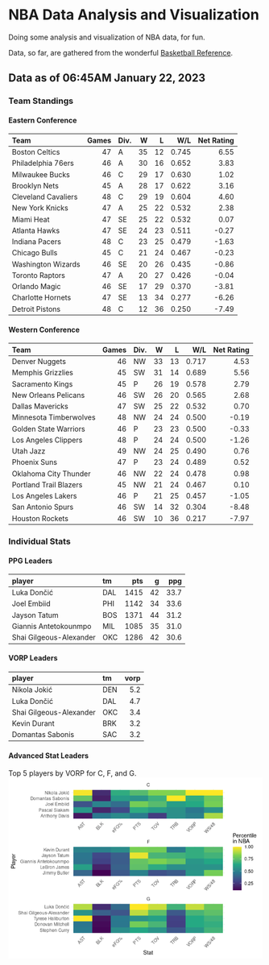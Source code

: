 # NBA Data Analysis and Visualization

Doing some analysis and visualization of NBA data, for fun.

Data, so far, are gathered from the wonderful [Basketball
Reference](https://www.basketball-reference.com/).

## Data as of 06:45AM January 22, 2023

### Team Standings

#### Eastern Conference

| Team                | Games | Div. |   W |   L |   W/L | Net Rating |
|:--------------------|------:|:-----|----:|----:|------:|-----------:|
| Boston Celtics      |    47 | A    |  35 |  12 | 0.745 |       6.55 |
| Philadelphia 76ers  |    46 | A    |  30 |  16 | 0.652 |       3.83 |
| Milwaukee Bucks     |    46 | C    |  29 |  17 | 0.630 |       1.02 |
| Brooklyn Nets       |    45 | A    |  28 |  17 | 0.622 |       3.16 |
| Cleveland Cavaliers |    48 | C    |  29 |  19 | 0.604 |       4.60 |
| New York Knicks     |    47 | A    |  25 |  22 | 0.532 |       2.38 |
| Miami Heat          |    47 | SE   |  25 |  22 | 0.532 |       0.07 |
| Atlanta Hawks       |    47 | SE   |  24 |  23 | 0.511 |      -0.27 |
| Indiana Pacers      |    48 | C    |  23 |  25 | 0.479 |      -1.63 |
| Chicago Bulls       |    45 | C    |  21 |  24 | 0.467 |      -0.23 |
| Washington Wizards  |    46 | SE   |  20 |  26 | 0.435 |      -0.86 |
| Toronto Raptors     |    47 | A    |  20 |  27 | 0.426 |      -0.04 |
| Orlando Magic       |    46 | SE   |  17 |  29 | 0.370 |      -3.81 |
| Charlotte Hornets   |    47 | SE   |  13 |  34 | 0.277 |      -6.26 |
| Detroit Pistons     |    48 | C    |  12 |  36 | 0.250 |      -7.49 |

#### Western Conference

| Team                   | Games | Div. |   W |   L |   W/L | Net Rating |
|:-----------------------|------:|:-----|----:|----:|------:|-----------:|
| Denver Nuggets         |    46 | NW   |  33 |  13 | 0.717 |       4.53 |
| Memphis Grizzlies      |    45 | SW   |  31 |  14 | 0.689 |       5.56 |
| Sacramento Kings       |    45 | P    |  26 |  19 | 0.578 |       2.79 |
| New Orleans Pelicans   |    46 | SW   |  26 |  20 | 0.565 |       2.68 |
| Dallas Mavericks       |    47 | SW   |  25 |  22 | 0.532 |       0.70 |
| Minnesota Timberwolves |    48 | NW   |  24 |  24 | 0.500 |      -0.19 |
| Golden State Warriors  |    46 | P    |  23 |  23 | 0.500 |      -0.33 |
| Los Angeles Clippers   |    48 | P    |  24 |  24 | 0.500 |      -1.26 |
| Utah Jazz              |    49 | NW   |  24 |  25 | 0.490 |       0.76 |
| Phoenix Suns           |    47 | P    |  23 |  24 | 0.489 |       0.52 |
| Oklahoma City Thunder  |    46 | NW   |  22 |  24 | 0.478 |       0.98 |
| Portland Trail Blazers |    45 | NW   |  21 |  24 | 0.467 |       0.10 |
| Los Angeles Lakers     |    46 | P    |  21 |  25 | 0.457 |      -1.05 |
| San Antonio Spurs      |    46 | SW   |  14 |  32 | 0.304 |      -8.48 |
| Houston Rockets        |    46 | SW   |  10 |  36 | 0.217 |      -7.97 |

### Individual Stats

#### PPG Leaders

| player                  | tm  |  pts |   g |  ppg |
|:------------------------|:----|-----:|----:|-----:|
| Luka Dončić             | DAL | 1415 |  42 | 33.7 |
| Joel Embiid             | PHI | 1142 |  34 | 33.6 |
| Jayson Tatum            | BOS | 1371 |  44 | 31.2 |
| Giannis Antetokounmpo   | MIL | 1085 |  35 | 31.0 |
| Shai Gilgeous-Alexander | OKC | 1286 |  42 | 30.6 |

#### VORP Leaders

| player                  | tm  | vorp |
|:------------------------|:----|-----:|
| Nikola Jokić            | DEN |  5.2 |
| Luka Dončić             | DAL |  4.7 |
| Shai Gilgeous-Alexander | OKC |  3.4 |
| Kevin Durant            | BRK |  3.2 |
| Domantas Sabonis        | SAC |  3.2 |

#### Advanced Stat Leaders

Top 5 players by VORP for C, F, and G.
![](README_files/figure-gfm/README-unnamed-chunk-7-1.png)<!-- -->
